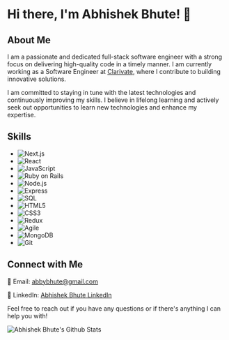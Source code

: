 # Hi there, I'm Abhishek Bhute! 👋

## About Me
I am a passionate and dedicated full-stack software engineer with a strong focus on delivering high-quality code in a timely manner. I am currently working as a Software Engineer at [Clarivate](https://clarivate.com/), where I contribute to building innovative solutions.

I am committed to staying in tune with the latest technologies and continuously improving my skills. I believe in lifelong learning and actively seek out opportunities to learn new technologies and enhance my expertise.

## Skills

- ![Next.js](https://img.shields.io/badge/-Next.js-000000?style=flat&logo=next.js&logoColor=white)
- ![React](https://img.shields.io/badge/-React-61DAFB?style=flat&logo=react&logoColor=white)
- ![JavaScript](https://img.shields.io/badge/-JavaScript-F7DF1E?style=flat&logo=javascript&logoColor=black)
- ![Ruby on Rails](https://img.shields.io/badge/-Ruby%20on%20Rails-CC0000?style=flat&logo=ruby-on-rails&logoColor=white)
- ![Node.js](https://img.shields.io/badge/-Node.js-339933?style=flat&logo=node.js&logoColor=white)
- ![Express](https://img.shields.io/badge/-Express-000000?style=flat&logo=express&logoColor=white)
- ![SQL](https://img.shields.io/badge/-SQL-4479A1?style=flat&logo=postgresql&logoColor=white)
- ![HTML5](https://img.shields.io/badge/-HTML5-E34F26?style=flat&logo=html5&logoColor=white)
- ![CSS3](https://img.shields.io/badge/-CSS3-1572B6?style=flat&logo=css3&logoColor=white)
- ![Redux](https://img.shields.io/badge/-Redux-764ABC?style=flat&logo=redux&logoColor=white)
- ![Agile](https://img.shields.io/badge/-Agile-009FDA?style=flat&logo=agile&logoColor=white)
- ![MongoDB](https://img.shields.io/badge/-MongoDB-47A248?style=flat&logo=mongodb&logoColor=white)
- ![Git](https://img.shields.io/badge/-Git-F05032?style=flat&logo=git&logoColor=white)

## Connect with Me

📧 Email: [abbybhute@gmail.com](mailto:abbybhute@gmail.com)

💼 LinkedIn: [Abhishek Bhute LinkedIn](https://www.linkedin.com/in/abhishek-bhute-088796188/)

Feel free to reach out if you have any questions or if there's anything I can help you with!

<img align="left" alt="Abhishek Bhute's Github Stats" src="https://github-readme-stats.vercel.app/api?username=abhishekbhute&show_icons=true&hide_border=true&count_private=true&theme=transparent)" />


